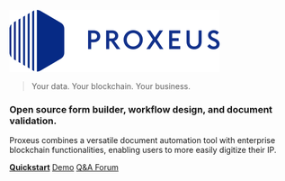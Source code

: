 ![logo](_media/proxeus_logo.svg)

> Your data. Your blockchain. Your business.

### Open source form builder, workflow design, and document validation. 

Proxeus combines a versatile document automation tool with enterprise<br> blockchain functionalities, enabling users to more easily digitize their IP.

**[Quickstart](quickstart.md)**
[Demo](https://proxeus-demo.s-pro-services.com/)
[Q&A Forum](https://github.com/ProxeusApp/community/discussions)

